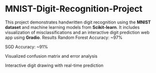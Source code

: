 # MNIST-Digit-Recognition-Project
This project demonstrates handwritten digit recognition using the **MNIST dataset** and machine learning models from **Scikit-learn**. It includes visualization of misclassifications and an interactive digit prediction web app using **Gradio**.
Results
Random Forest Accuracy: ~97%

SGD Accuracy: ~91%

Visualized confusion matrix and error analysis

Interactive digit drawing with real-time prediction
